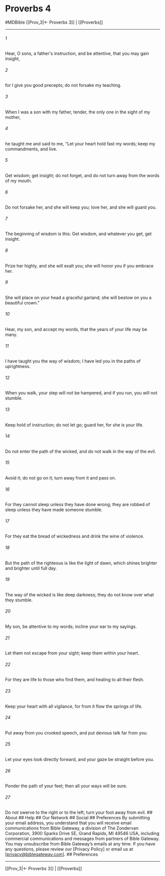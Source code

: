 # Proverbs 4
#MDBible
[[Prov_3|← Proverbs 3]] | [[Proverbs]]

***






###### 1 


Hear, O sons, a father's instruction, and be attentive, that you may gain insight, 





###### 2 


for I give you good precepts; do not forsake my teaching. 





###### 3 


When I was a son with my father, tender, the only one in the sight of my mother, 





###### 4 


he taught me and said to me, "Let your heart hold fast my words; keep my commandments, and live. 





###### 5 


Get wisdom; get insight; do not forget, and do not turn away from the words of my mouth. 





###### 6 


Do not forsake her, and she will keep you; love her, and she will guard you. 





###### 7 


The beginning of wisdom is this: Get wisdom, and whatever you get, get insight. 





###### 8 


Prize her highly, and she will exalt you; she will honor you if you embrace her. 





###### 9 


She will place on your head a graceful garland; she will bestow on you a beautiful crown." 





###### 10 


Hear, my son, and accept my words, that the years of your life may be many. 





###### 11 


I have taught you the way of wisdom; I have led you in the paths of uprightness. 





###### 12 


When you walk, your step will not be hampered, and if you run, you will not stumble. 





###### 13 


Keep hold of instruction; do not let go; guard her, for she is your life. 





###### 14 


Do not enter the path of the wicked, and do not walk in the way of the evil. 





###### 15 


Avoid it; do not go on it; turn away from it and pass on. 





###### 16 


For they cannot sleep unless they have done wrong; they are robbed of sleep unless they have made someone stumble. 





###### 17 


For they eat the bread of wickedness and drink the wine of violence. 





###### 18 


But the path of the righteous is like the light of dawn, which shines brighter and brighter until full day. 





###### 19 


The way of the wicked is like deep darkness; they do not know over what they stumble. 





###### 20 


My son, be attentive to my words; incline your ear to my sayings. 





###### 21 


Let them not escape from your sight; keep them within your heart. 





###### 22 


For they are life to those who find them, and healing to all their flesh. 





###### 23 


Keep your heart with all vigilance, for from it flow the springs of life. 





###### 24 


Put away from you crooked speech, and put devious talk far from you. 





###### 25 


Let your eyes look directly forward, and your gaze be straight before you. 





###### 26 


Ponder the path of your feet; then all your ways will be sure. 





###### 27 


Do not swerve to the right or to the left; turn your foot away from evil. ## About ## Help ## Our Network ## Social ## Preferences By submitting your email address, you understand that you will receive email communications from Bible Gateway, a division of The Zondervan Corporation, 3900 Sparks Drive SE, Grand Rapids, MI 49546 USA, including commercial communications and messages from partners of Bible Gateway. You may unsubscribe from Bible Gateway&rsquo;s emails at any time. If you have any questions, please review our [Privacy Policy] or email us at [privacy@biblegateway.com]. ## Preferences

***

[[Prov_3|← Proverbs 3]] | [[Proverbs]]
